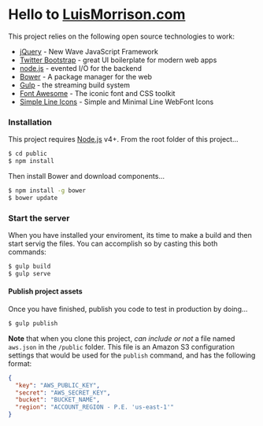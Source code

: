 # Hello to [LuisMorrison.com](https://luismorrison.com)


This project relies on the following open source technologies to work:

* [jQuery] - New Wave JavaScript Framework
* [Twitter Bootstrap] - great UI boilerplate for modern web apps
* [node.js] - evented I/O for the backend
* [Bower] - A package manager for the web
* [Gulp] - the streaming build system
* [Font Awesome] -  The iconic font and CSS toolkit
* [Simple Line Icons] - Simple and Minimal Line WebFont Icons

### Installation

This project requires [Node.js](https://nodejs.org/) v4+. From the root folder of this project...

```sh
$ cd public
$ npm install
```

Then install Bower and download components...

```sh
$ npm install -g bower
$ bower update
```

### Start the server

When you have installed your enviroment, its time to make a build and then start servig the files. You can accomplish so by casting this both commands:

```sh
$ gulp build
$ gulp serve
```

#### Publish project assets

Once you have finished, publish you code to test in production by doing...

```sh
$ gulp publish
```

**Note** that when you clone this project, _can include or not_ a file named `aws.json` in the `/public` folder. This file is an Amazon S3 configuration settings that would be used for the `publish` command, and has the following format:

```json
{
  "key": "AWS_PUBLIC_KEY",
  "secret": "AWS_SECRET_KEY",
  "bucket": "BUCKET_NAME",
  "region": "ACCOUNT_REGION - P.E. 'us-east-1'"
}
```

   [node.js]: <http://nodejs.org>
   [Twitter Bootstrap]: <http://twitter.github.com/bootstrap/>
   [jQuery]: <http://jquery.com>
   [Bower]: <https://bower.io>
   [Gulp]: <http://gulpjs.com>
   [Font Awesome]: <http://fontawesome.io>
   [Simple Line Icons]: <http://simplelineicons.com>
